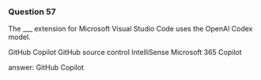### Question 57

The ___ extension for Microsoft Visual Studio Code uses the OpenAl Codex model.

 GitHub Copilot
 GitHub source control
 IntelliSense
 Microsoft 365 Copilot

answer: GitHub Copilot


